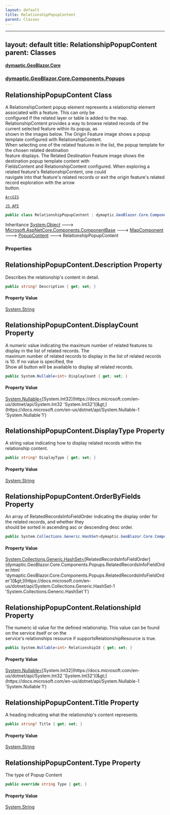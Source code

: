 ```yaml
---
layout: default
title: RelationshipPopupContent
parent: Classes
---
```

---
layout: default
title: RelationshipPopupContent
parent: Classes
---
#### [dymaptic.GeoBlazor.Core](index.html 'index')
### [dymaptic.GeoBlazor.Core.Components.Popups](index.html#dymaptic.GeoBlazor.Core.Components.Popups 'dymaptic.GeoBlazor.Core.Components.Popups')

## RelationshipPopupContent Class

A RelationshipContent popup element represents a relationship element associated with a feature. This can only be  
configured if the related layer or table is added to the map.  
RelationshipContent provides a way to browse related records of the current selected feature within its popup, as  
shown in the images below. The Origin Feature image shows a popup template configured with RelationshipContent.  
When selecting one of the related features in the list, the popup template for the chosen related destination  
feature displays. The Related Destination Feature image shows the destination popup template content with  
FieldsContent and RelationshipContent configured. When exploring a related feature's RelationshipContent, one could  
navigate into that feature's related records or exit the origin feature's related record exploration with the arrow  
button.  
<a target="_blank" href="https://developers.arcgis.com/javascript/latest/api-reference/esri-popup-content-RelationshipContent.html">  
    ArcGIS  
    JS API  
</a>

```csharp
public class RelationshipPopupContent : dymaptic.GeoBlazor.Core.Components.Popups.PopupContent
```

Inheritance [System.Object](https://docs.microsoft.com/en-us/dotnet/api/System.Object 'System.Object') &#129106; [Microsoft.AspNetCore.Components.ComponentBase](https://docs.microsoft.com/en-us/dotnet/api/Microsoft.AspNetCore.Components.ComponentBase 'Microsoft.AspNetCore.Components.ComponentBase') &#129106; [MapComponent](dymaptic.GeoBlazor.Core.Components.MapComponent.html 'dymaptic.GeoBlazor.Core.Components.MapComponent') &#129106; [PopupContent](dymaptic.GeoBlazor.Core.Components.Popups.PopupContent.html 'dymaptic.GeoBlazor.Core.Components.Popups.PopupContent') &#129106; RelationshipPopupContent
### Properties

<a name='dymaptic.GeoBlazor.Core.Components.Popups.RelationshipPopupContent.Description'></a>

## RelationshipPopupContent.Description Property

Describes the relationship's content in detail.

```csharp
public string? Description { get; set; }
```

#### Property Value
[System.String](https://docs.microsoft.com/en-us/dotnet/api/System.String 'System.String')

<a name='dymaptic.GeoBlazor.Core.Components.Popups.RelationshipPopupContent.DisplayCount'></a>

## RelationshipPopupContent.DisplayCount Property

A numeric value indicating the maximum number of related features to display in the list of related records. The  
maximum number of related records to display in the list of related records is 10. If no value is specified, the  
Show all button will be available to display all related records.

```csharp
public System.Nullable<int> DisplayCount { get; set; }
```

#### Property Value
[System.Nullable&lt;](https://docs.microsoft.com/en-us/dotnet/api/System.Nullable-1 'System.Nullable`1')[System.Int32](https://docs.microsoft.com/en-us/dotnet/api/System.Int32 'System.Int32')[&gt;](https://docs.microsoft.com/en-us/dotnet/api/System.Nullable-1 'System.Nullable`1')

<a name='dymaptic.GeoBlazor.Core.Components.Popups.RelationshipPopupContent.DisplayType'></a>

## RelationshipPopupContent.DisplayType Property

A string value indicating how to display related records within the relationship content.

```csharp
public string? DisplayType { get; set; }
```

#### Property Value
[System.String](https://docs.microsoft.com/en-us/dotnet/api/System.String 'System.String')

<a name='dymaptic.GeoBlazor.Core.Components.Popups.RelationshipPopupContent.OrderByFields'></a>

## RelationshipPopupContent.OrderByFields Property

An array of RelatedRecordsInfoFieldOrder indicating the display order for the related records, and whether they  
should be sorted in ascending asc or descending desc order.

```csharp
public System.Collections.Generic.HashSet<dymaptic.GeoBlazor.Core.Components.Popups.RelatedRecordsInfoFieldOrder> OrderByFields { get; set; }
```

#### Property Value
[System.Collections.Generic.HashSet&lt;](https://docs.microsoft.com/en-us/dotnet/api/System.Collections.Generic.HashSet-1 'System.Collections.Generic.HashSet`1')[RelatedRecordsInfoFieldOrder](dymaptic.GeoBlazor.Core.Components.Popups.RelatedRecordsInfoFieldOrder.html 'dymaptic.GeoBlazor.Core.Components.Popups.RelatedRecordsInfoFieldOrder')[&gt;](https://docs.microsoft.com/en-us/dotnet/api/System.Collections.Generic.HashSet-1 'System.Collections.Generic.HashSet`1')

<a name='dymaptic.GeoBlazor.Core.Components.Popups.RelationshipPopupContent.RelationshipId'></a>

## RelationshipPopupContent.RelationshipId Property

The numeric id value for the defined relationship. This value can be found on the service itself or on the  
service's relationships resource if supportsRelationshipResource is true.

```csharp
public System.Nullable<int> RelationshipId { get; set; }
```

#### Property Value
[System.Nullable&lt;](https://docs.microsoft.com/en-us/dotnet/api/System.Nullable-1 'System.Nullable`1')[System.Int32](https://docs.microsoft.com/en-us/dotnet/api/System.Int32 'System.Int32')[&gt;](https://docs.microsoft.com/en-us/dotnet/api/System.Nullable-1 'System.Nullable`1')

<a name='dymaptic.GeoBlazor.Core.Components.Popups.RelationshipPopupContent.Title'></a>

## RelationshipPopupContent.Title Property

A heading indicating what the relationship's content represents.

```csharp
public string? Title { get; set; }
```

#### Property Value
[System.String](https://docs.microsoft.com/en-us/dotnet/api/System.String 'System.String')

<a name='dymaptic.GeoBlazor.Core.Components.Popups.RelationshipPopupContent.Type'></a>

## RelationshipPopupContent.Type Property

The type of Popup Content

```csharp
public override string Type { get; }
```

#### Property Value
[System.String](https://docs.microsoft.com/en-us/dotnet/api/System.String 'System.String')

